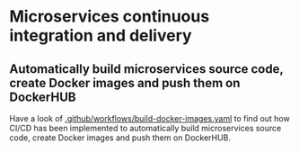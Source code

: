 # Microservices continuous integration and delivery

## Automatically build microservices source code, create Docker images and push them on DockerHUB

Have a look of [.github/workflows/build-docker-images.yaml](../../.github/workflows/build-docker-images.yaml) to find out how CI/CD has been implemented to automatically build microservices source code, create Docker images and push them on DockerHUB.